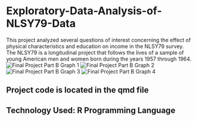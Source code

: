 # Exploratory-Data-Analysis-of-NLSY79-Data
This project analyzed several questions of interest concerning the effect of physical characteristics and education on income in the NLSY79 survey. The NLSY79 is a longitudinal project that follows the lives of a sample of young American men and women born during the years 1957 through 1964.
![Final Project Part B Graph 1](https://github.com/user-attachments/assets/03b44564-3236-4837-af34-b61e48473e69)
![Final Project Part B Graph 2](https://github.com/user-attachments/assets/2757790f-3994-4ff7-8154-8242e6b246d9)
![Final Project Part B Graph 3](https://github.com/user-attachments/assets/9f3c8fbf-584c-4d90-bebc-77388c2e50f1)
![Final Project Part B Graph 4](https://github.com/user-attachments/assets/3513458f-5152-4570-9097-7de77d59b26b)
## Project code is located in the qmd file
## Technology Used: R Programming Language
